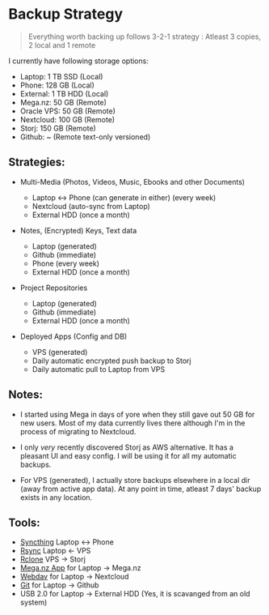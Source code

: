 # Backup Strategy

> Everything worth backing up follows 3-2-1 strategy : Atleast 3 copies, 2 local and 1 remote

I currently have following storage options:

- Laptop: 1 TB SSD (Local)
- Phone: 128 GB (Local)
- External: 1 TB HDD (Local)
- Mega.nz: 50 GB (Remote)
- Oracle VPS: 50 GB (Remote)
- Nextcloud: 100 GB (Remote)
- Storj: 150 GB (Remote)
- Github: ~ (Remote text-only versioned)

## Strategies:

- Multi-Media (Photos, Videos, Music, Ebooks and other Documents)

  - Laptop <-> Phone (can generate in either) (every week)
  - Nextcloud (auto-sync from Laptop)
  - External HDD (once a month)

- Notes, (Encrypted) Keys, Text data

  - Laptop (generated)
  - Github (immediate)
  - Phone (every week)
  - External HDD (once a month)

- Project Repositories

  - Laptop (generated)
  - Github (immediate)
  - External HDD (once a month)

- Deployed Apps (Config and DB)

  - VPS (generated)
  - Daily automatic encrypted push backup to Storj
  - Daily automatic pull to Laptop from VPS

## Notes:

- I started using Mega in days of yore when they still gave out 50 GB for new users. Most of my data currently lives there although I'm in the process of migrating to Nextcloud.

- I only _very_ recently discovered Storj as AWS alternative. It has a pleasant UI and easy config. I will be using it for all my automatic backups.

- For VPS (generated), I actually store backups elsewhere in a local dir (away from active app data). At any point in time, atleast 7 days' backup exists in any location.

## Tools:

- [Syncthing]() Laptop <-> Phone
- [Rsync]() Laptop <- VPS
- [Rclone]() VPS -> Storj
- [Mega.nz App]() for Laptop -> Mega.nz
- [Webdav]() for Laptop -> Nextcloud
- [Git]() for Laptop -> Github
- USB 2.0 for Laptop -> External HDD (Yes, it is scavanged from an old system)
